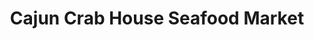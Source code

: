 ---
title: "Cajun Crab House Seafood Market"
url: /columbia/cajun-crab-house-seafood-market/
shop: seafood
---